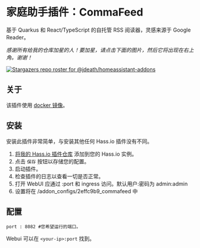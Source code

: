 # 家庭助手插件：CommaFeed

基于 Quarkus 和 React/TypeScript 的自托管 RSS 阅读器，灵感来源于 Google Reader。

_感谢所有给我的仓库加星的人！要加星，请点击下面的图片，然后它将出现在右上角。谢谢！_

[![Stargazers repo roster for @jdeath/homeassistant-addons](https://reporoster.com/stars/jdeath/homeassistant-addons)](https://github.com/jdeath/homeassistant-addons/stargazers)

## 关于

该插件使用 [docker 镜像](https://github.com/Athou/commafeed/)。

## 安装

安装此插件非常简单，与安装其他任何 Hass.io 插件没有不同。

1. [将我的 Hass.io 插件仓库][repository] 添加到您的 Hass.io 实例。
1. 点击 `保存` 按钮以存储您的配置。
1. 启动插件。
1. 检查插件的日志以查看一切是否正常。
1. 打开 WebUI 应通过 <your-ip>:port 和 ingress 访问。默认用户:密码为 admin:admin
1. 设置将在 /addon_configs/2effc9b9_commafeed 中

## 配置

```
port : 8082 #您希望运行的端口。
```

Webui 可以在 `<your-ip>:port` 找到。

[repository]: https://github.com/jdeath/homeassistant-addons